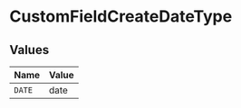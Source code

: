 # CustomFieldCreateDateType


## Values

| Name   | Value  |
| ------ | ------ |
| `DATE` | date   |